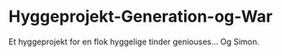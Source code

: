 # Hyggeprojekt-Generation-og-War
Et hyggeprojekt for en flok hyggelige tinder geniouses... Og Simon.
